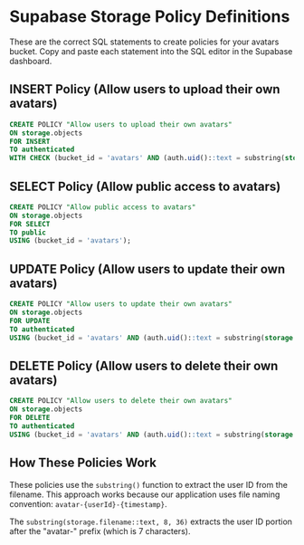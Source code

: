 # Supabase Storage Policy Definitions

These are the correct SQL statements to create policies for your avatars bucket. Copy and paste each statement into the SQL editor in the Supabase dashboard.

## INSERT Policy (Allow users to upload their own avatars)

```sql
CREATE POLICY "Allow users to upload their own avatars" 
ON storage.objects 
FOR INSERT 
TO authenticated 
WITH CHECK (bucket_id = 'avatars' AND (auth.uid()::text = substring(storage.filename::text, 8, 36)));
```

## SELECT Policy (Allow public access to avatars)

```sql
CREATE POLICY "Allow public access to avatars" 
ON storage.objects 
FOR SELECT 
TO public 
USING (bucket_id = 'avatars');
```

## UPDATE Policy (Allow users to update their own avatars)

```sql
CREATE POLICY "Allow users to update their own avatars" 
ON storage.objects 
FOR UPDATE 
TO authenticated 
USING (bucket_id = 'avatars' AND (auth.uid()::text = substring(storage.filename::text, 8, 36)));
```

## DELETE Policy (Allow users to delete their own avatars)

```sql
CREATE POLICY "Allow users to delete their own avatars" 
ON storage.objects 
FOR DELETE 
TO authenticated 
USING (bucket_id = 'avatars' AND (auth.uid()::text = substring(storage.filename::text, 8, 36)));
```

## How These Policies Work

These policies use the `substring()` function to extract the user ID from the filename. This approach works because our application uses file naming convention: `avatar-{userId}-{timestamp}`.

The `substring(storage.filename::text, 8, 36)` extracts the user ID portion after the "avatar-" prefix (which is 7 characters).
